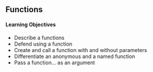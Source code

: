 
## Functions

#### Learning Objectives

- Describe a functions
- Defend using a function
- Create and call a function with and without parameters
- Differentiate an anonymous and a named function
- Pass a function... as an argument
